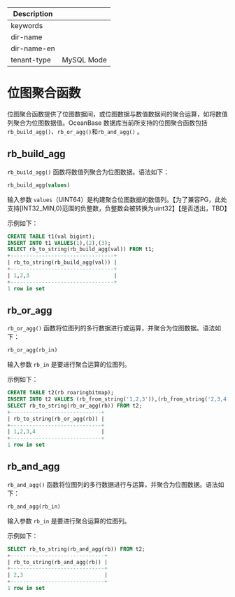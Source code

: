 | Description   |                 |
|---------------|-----------------|
| keywords      |                 |
| dir-name      |                 |`
| dir-name-en   |                 |
| tenant-type   | MySQL Mode      |

# 位图聚合函数

位图聚合函数提供了位图数据间，或位图数据与数值数据间的聚合运算，如将数值列聚合为位图数据值。OceanBase 数据库当前所支持的位图聚合函数包括 `rb_build_agg()`、`rb_or_agg()`和`rb_and_agg()` 。

## rb_build_agg

`rb_build_agg()` 函数将数值列聚合为位图数据。语法如下：

```sql
rb_build_agg(values)
```
输入参数 `values`（UINT64）是构建聚合位图数据的数值列。【为了兼容PG，此处支持[INT32_MIN,0)范围的负整数，负整数会被转换为uint32】【是否透出，TBD】

示例如下：

```sql
CREATE TABLE t1(val bigint);
INSERT INTO t1 VALUES(1),(2),(3);
SELECT rb_to_string(rb_build_agg(val)) FROM t1;
+---------------------------------+
| rb_to_string(rb_build_agg(val)) |
+---------------------------------+
| 1,2,3                           |
+---------------------------------+
1 row in set
```

## rb_or_agg

`rb_or_agg()` 函数将位图列的多行数据进行或运算，并聚合为位图数据。语法如下：

```sql
rb_or_agg(rb_in)
```
输入参数 `rb_in` 是要进行聚合运算的位图列。

示例如下：

```sql
CREATE TABLE t2(rb roaringbitmap);
INSERT INTO t2 VALUES (rb_from_string('1,2,3')),(rb_from_string('2,3,4'));
SELECT rb_to_string(rb_or_agg(rb)) FROM t2;
+-----------------------------+
| rb_to_string(rb_or_agg(rb)) |
+-----------------------------+
| 1,2,3,4                     |
+-----------------------------+
1 row in set
```

## rb_and_agg

`rb_and_agg()` 函数将位图列的多行数据进行与运算，并聚合为位图数据。语法如下：

```sql
rb_and_agg(rb_in)
```
输入参数 `rb_in` 是要进行聚合运算的位图列。

示例如下：

```sql
SELECT rb_to_string(rb_and_agg(rb)) FROM t2;
+------------------------------+
| rb_to_string(rb_and_agg(rb)) |
+------------------------------+
| 2,3                          |
+------------------------------+
1 row in set
```